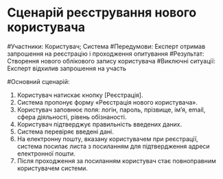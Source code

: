 # Сценарій реєстрування нового користувача

#Участники: Користувач; Система
#Передумови: Експерт отримав запрошення на реєстрацію і проходження опитування
#Результат: Створення нового облікового запису користувача
#Виключні ситуації: Експерт відхилив запрошення на участь

#Основний сценарій: 
1. Користувач натискає кнопку [Реєстрація].
2. Система пропонує форму «Реєстрація нового користувача».
3. Користувач заповнює поля:
логін, пароль, прізвище, ім’я, email, сфера діяльності, рівень обізнаності.
4. Користувач підтверджує правильність введених даних.
5. Система перевіряє введені дані.
6. На електронну пошту, вказану користувачем при реєстрації, система посилає листа з посиланням для підтвердження адреси електронної пошти.
7. Після проходження за посиланням користувач стає повноправним користувачем системи.
